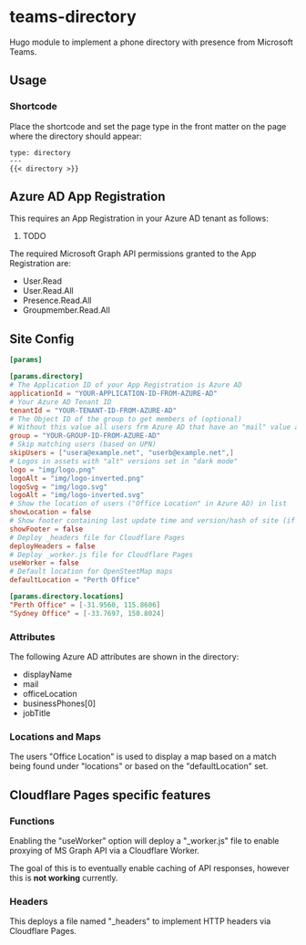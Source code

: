 # teams-directory

Hugo module to implement a phone directory with presence from Microsoft Teams.

## Usage

### Shortcode

Place the shortcode and set the page type in the front matter on the page where the directory should appear:

```
type: directory
---
{{< directory >}}
```

## Azure AD App Registration

This requires an App Registration in your Azure AD tenant as follows:

1. TODO

The required Microsoft Graph API permissions granted to the App Registration are:

* User.Read
* User.Read.All
* Presence.Read.All
* Groupmember.Read.All

## Site Config

```toml
[params]

[params.directory]
# The Application ID of your App Registration is Azure AD
applicationId = "YOUR-APPLICATION-ID-FROM-AZURE-AD"
# Your Azure AD Tenant ID
tenantId = "YOUR-TENANT-ID-FROM-AZURE-AD"
# The Object ID of the group to get members of (optional)
# Without this value all users frm Azure AD that have an "mail" value are retrieved
group = "YOUR-GROUP-ID-FROM-AZURE-AD"
# Skip matching users (based on UPN)
skipUsers = ["usera@example.net", "userb@example.net",]
# Logos in assets with "alt" versions set in "dark mode"
logo = "img/logo.png"
logoAlt = "img/logo-inverted.png"
logoSvg = "img/logo.svg"
logoAlt = "img/logo-inverted.svg"
# Show the location of users ("Office Location" in Azure AD) in list
showLocation = false
# Show footer containing last update time and version/hash of site (if GitInfo is enabled)
showFooter = false
# Deploy _headers file for Cloudflare Pages
deployHeaders = false
# Deploy _worker.js file for Cloudflare Pages
useWorker = false
# Default location for OpenSteetMap maps
defaultLocation = "Perth Office"

[params.directory.locations]
"Perth Office" = [-31.9560, 115.8606]
"Sydney Office" = [-33.7697, 150.8024]
```

### Attributes

The following Azure AD attributes are shown in the directory:

* displayName
* mail
* officeLocation
* businessPhones[0]
* jobTitle

### Locations and Maps

The users "Office Location" is used to display a map based on a match being
found under "locations" or based on the "defaultLocation" set.

## Cloudflare Pages specific features

### Functions

Enabling the "useWorker" option will deploy a "_worker.js" file to enable
proxying of MS Graph API via a Cloudflare Worker.

The goal of this is to eventually enable caching of API responses, however
this is **not working** currently.

### Headers

This deploys a file named "_headers" to implement HTTP headers via Cloudflare Pages.
